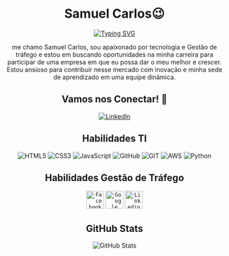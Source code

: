 
<div align="center">

# Samuel Carlos😉

[![Typing SVG](https://readme-typing-svg.herokuapp.com?font=Fira+Code&pause=1000&color=3AF729&random=false&width=435&lines=Front+End;Amazon+Web+Service;Gest%C3%A3o+de+Tr%C3%A1fego)](https://git.io/typing-svg)

me chamo Samuel Carlos, sou apaixonado por tecnologia e Gestão de tráfego e estou em buscando oportunidades na minha carreira para participar de uma empresa em que eu possa dar o meu melhor e crescer. Estou ansioso para contribuir nesse mercado com inovação e minha sede de aprendizado em uma equipe dinâmica.

## Vamos nos Conectar! 🤝
[![LinkedIn](https://img.shields.io/badge/LinkedIn-0077B5?style=for-the-badge&logo=linkedin&logoColor=white)](https://www.linkedin.com/in/samuel-carlos-830117222/)

## Habilidades TI
![HTML5](https://img.shields.io/badge/HTML5-000?style=for-the-badge&logo=html5)
![CSS3](https://img.shields.io/badge/CSS3-000?style=for-the-badge&logo=css3&logoColor=264CE4)
![JavaScript](https://img.shields.io/badge/JavaScript-000?style=for-the-badge&logo=javascript)
![GitHub](https://img.shields.io/badge/GitHub-000?style=for-the-badge&logo=GitHub)
![GIT](https://img.shields.io/badge/Git-000?style=for-the-badge&logo=Git)
![AWS](https://img.shields.io/badge/aws-000?style=for-the-badge&logo=aws)
![Python](https://img.shields.io/badge/Python-000?style=for-the-badge&logo=Python)

## Habilidades Gestão de Tráfego
<code><img width="40px" src="https://icongr.am/devicon/facebook-original.svg?size=40&color=e62828" title = "Facebook ads"/></code>
<code><img width="40px" src="https://icongr.am/devicon/google-original.svg?size=40&color=e62828" title = "Google ads"/></code>
<code><img width="40px" src="https://icongr.am/devicon/linkedin-original.svg?size=40&color=e62828" title = "Linkedin ads"/></code>

<i class="devicon-amazonwebservices-plain-wordmark colored"></i>

## GitHub Stats
![GitHub Stats](https://github-readme-stats.vercel.app/api?username=zero0101011&theme=transparent&bg_color=000&border_color=30A3DC&show_icons=true&icon_color=30A3DC&title_color=E94D5F&text_color=00FF00&hide_title=true&hide=star)
</div>